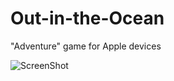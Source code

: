 # Out-in-the-Ocean

"Adventure" game for Apple devices

![ScreenShot](https://raw.github.com/supahotcoder/Out-in-the-Ocean/master/TestDevices.png)
